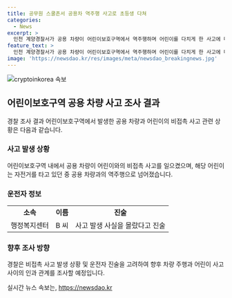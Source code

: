 ```yaml
---
title: 공무원 스쿨존서 공용차 역주행 사고로 초등생 다쳐
categories:
  - News
excerpt: >
  인천 계양경찰서가 공용 차량이 어린이보호구역에서 역주행하며 어린이를 다치게 한 사고에 대한 조사에 착수했다. 지난달 25일 오후, 초등학생 A군이 자전거를 타다가 공용 차량과 충돌해 다쳤다는 신고를 받았다. 공용 차량 운전자는 사고를 알지 못했다고 진술했으며, 경찰은 차량 주행과 사고 사이의 관계를 파악하기 위해 조사를 진행할 예정이다. (150자)
feature_text: >
  인천 계양경찰서가 공용 차량이 어린이보호구역에서 역주행하며 어린이를 다치게 한 사고에 대한 조사에 착수했다. 지난달 25일 오후, 초등학생 A군이 자전거를 타다가 공용 차량과 충돌해 다쳤다는 신고를 받았다. 공용 차량 운전자는 사고를 알지 못했다고 진술했으며, 경찰은 차량 주행과 사고 사이의 관계를 파악하기 위해 조사를 진행할 예정이다. (150자)
image: 'https://newsdao.kr/res/images/meta/newsdao_breakingnews.jpg'
---
```


<p><img src="https://newsdao.kr/res/images/meta/newsdao_breakingnews.jpg" alt="cryptoinkorea 속보" /></p>

<h2 data-ke-size="size26">어린이보호구역 공용 차량 사고 조사 결과</h2>

<p data-ke-size="size16">경찰 조사 결과 어린이보호구역에서 발생한 공용 차량과 어린이의 비접촉 사고 관련 상황은 다음과 같습니다.</p>

<h3><b>사고 발생 상황</b></h3>

<p data-ke-size="size16">어린이보호구역 내에서 공용 차량이 어린이와의 비접촉 사고를 일으켰으며, 해당 어린이는 자전거를 타고 있던 중 공용 차량과의 역주행으로 넘어졌습니다.</p>

<h3><b>운전자 정보</h3></b>


<table>
  <tr>
    <td style="text-align: center; height: 17px;"><b>소속</b></td>
    <td style="text-align: center; height: 17px;"><b>이름</b></td>
    <td style="text-align: center; height: 17px;"><b>진술</b></td>
  </tr>
  <tr>
    <td style="text-align: center; height: 17px;">행정복지센터</td>
    <td style="text-align: center; height: 17px;">B 씨</td>
    <td style="text-align: center; height: 17px;">사고 발생 사실을 몰랐다고 진술</td>
  </tr>
</table>


<h3><b>향후 조사 방향</b></h3>

<p data-ke-size="size16">경찰은 비접촉 사고 발생 상황 및 운전자 진술을 고려하여 향후 차량 주행과 어린이 사고 사이의 인과 관계를 조사할 예정입니다.</p>
실시간 뉴스 속보는, <a href="https://newsdao.kr" rel="dofollow">https://newsdao.kr</a>


